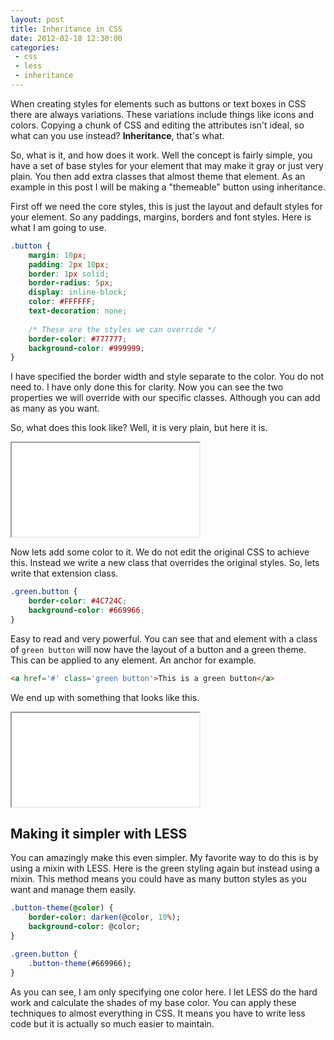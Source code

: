 ```yaml
---
layout: post
title: Inheritance in CSS
date: 2012-02-18 12:30:00
categories:
 - css
 - less
 - inheritance
---
```


When creating styles for elements such as buttons or text boxes in CSS there are always variations. These variations include things like icons and colors. Copying a chunk of CSS and editing the attributes isn't ideal, so what can you use instead? **Inheritance**, that's what.

So, what is it, and how does it work. Well the concept is fairly simple, you have a set of base styles for your element that may make it gray or just very plain. You then add extra classes that almost theme that element. As an example in this post I will be making a "themeable" button using inheritance.

<!-- more -->

First off we need the core styles, this is just the layout and default styles for your element. So any paddings, margins, borders and font styles. Here is what I am going to use.

```css
.button {
	margin: 10px;
	padding: 2px 10px;
	border: 1px solid;
	border-radius: 5px;
	display: inline-block;
	color: #FFFFFF;
	text-decoration: none;
	
	/* These are the styles we can override */
	border-color: #777777;
	background-color: #999999;
}
```

I have specified the border width and style separate to the color. You do not need to. I have only done this for clarity. Now you can see the two properties we will override with our specific classes. Although you can add as many as you want.

So, what does this look like? Well, it is very plain, but here it is.

<iframe class='example' src='/examples/inheritance/plain.html'>.</iframe>

Now lets add some color to it. We do not edit the original CSS to achieve this. Instead we write a new class that overrides the original styles. So, lets write that extension class.

```css
.green.button {
	border-color: #4C724C;
	background-color: #669966;
}
```

Easy to read and very powerful. You can see that and element with a class of `green button` will now have the layout of a button and a green theme. This can be applied to any element. An anchor for example.

```html
<a href='#' class='green button'>This is a green button</a>
```

We end up with something that looks like this.

<iframe class='example' src='/examples/inheritance/green.html'>.</iframe>

## Making it simpler with LESS

You can amazingly make this even simpler. My favorite way to do this is by using a mixin with LESS. Here is the green styling again but instead using a mixin. This method means you could have as many button styles as you want and manage them easily.

```sass
.button-theme(@color) {
	border-color: darken(@color, 10%);
	background-color: @color;
}

.green.button {
	.button-theme(#669966);
}
```

As you can see, I am only specifying one color here. I let LESS do the hard work and calculate the shades of my base color. You can apply these techniques to almost everything in CSS. It means you have to write less code but it is actually so much easier to maintain.